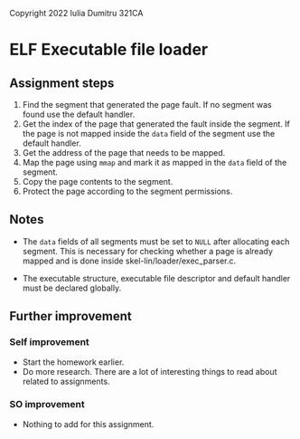 Copyright 2022 Iulia Dumitru 321CA

# ELF Executable file loader

## Assignment steps

1. Find the segment that generated the page fault. If no segment was found
use the default handler.
2. Get the index of the page that generated the fault inside the segment. If
the page is not mapped inside the `data` field of the segment use the default
handler.
3. Get the address of the page that needs to be mapped.
4. Map the page using `mmap` and mark it as mapped in the `data` field of the
segment.
5. Copy the page contents to the segment.
6. Protect the page according to the segment permissions.

## Notes

- The `data` fields of all segments must be set to `NULL` after allocating each
segment. This is necessary for checking whether a page is already mapped and is
done inside skel-lin/loader/exec_parser.c.

- The executable structure, executable file descriptor and default handler must
be declared globally.


## Further improvement

### Self improvement

- Start the homework earlier.
- Do more research. There are a lot of interesting things to read about related
to assignments.

### SO improvement

- Nothing to add for this assignment.
